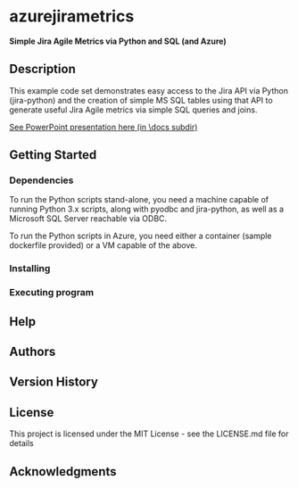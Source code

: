 # azurejirametrics

**Simple Jira Agile Metrics via Python and SQL (and Azure)**

## Description

This example code set demonstrates easy access to the Jira API via Python (jira-python) and the creation of simple MS SQL tables using that API to generate useful Jira Agile metrics via simple SQL queries and joins.

[See PowerPoint presentation here (in \docs subdir)](https://github.com/bobk/azurejirametrics/blob/master/docs)

## Getting Started

### Dependencies

To run the Python scripts stand-alone, you need a machine capable of running Python 3.x scripts, along with pyodbc and jira-python, as well as a Microsoft SQL Server reachable via ODBC.

To run the Python scripts in Azure, you need either a container (sample dockerfile provided) or a VM capable of the above.

### Installing

### Executing program

## Help

## Authors

## Version History

## License

This project is licensed under the MIT License - see the LICENSE.md file for details

## Acknowledgments
